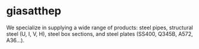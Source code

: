 # giasatthep
We specialize in supplying a wide range of products: steel pipes, structural steel (U, I, V, H), steel box sections, and steel plates (SS400, Q345B, A572, A36…).
